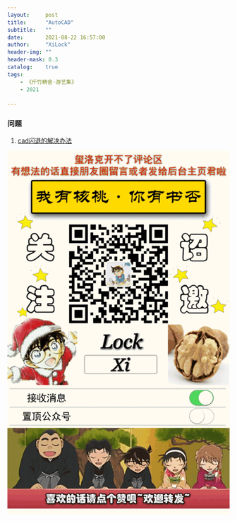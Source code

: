 ```yaml
---
layout:     post
title:      "AutoCAD"
subtitle:   ""
date:       2021-08-22 16:57:00
author:     "XiLock"
header-img: ""
header-mask: 0.3
catalog:    true
tags:
    - 《斤竹精舍·游艺集》
    - 2021

---
```




### 问题
1. [cad闪退的解决办法](https://molakirlee.github.io/attachment/cad/cad_crash.pdf)


![](/img/wc-tail.GIF)
